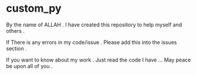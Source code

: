 # custom_py
By the name of ALLAH .
I have created this repository to help myself and others .

If There is any errors in my code/issue . Please add this into the issues section . 

If you want to know about my work . Just read the code I have ...
May peace be upon all of you . 

